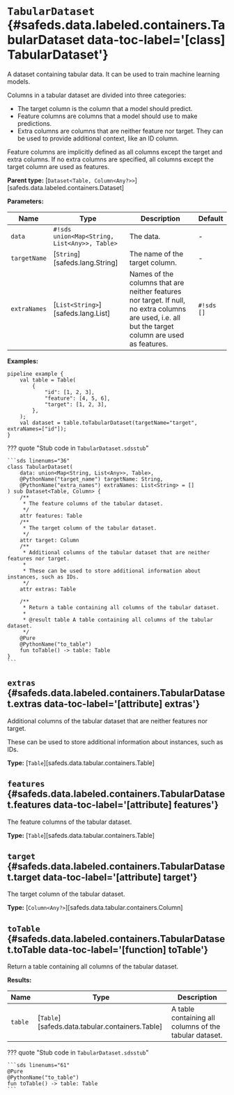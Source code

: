 [//]: # (DO NOT EDIT THIS FILE DIRECTLY. Instead, edit the corresponding stub file and execute `npm run docs:api`.)

# <code class="doc-symbol doc-symbol-class"></code> `TabularDataset` {#safeds.data.labeled.containers.TabularDataset data-toc-label='[class] TabularDataset'}

A dataset containing tabular data. It can be used to train machine learning models.

Columns in a tabular dataset are divided into three categories:

- The target column is the column that a model should predict.
- Feature columns are columns that a model should use to make predictions.
- Extra columns are columns that are neither feature nor target. They can be used to provide additional context,
  like an ID column.

Feature columns are implicitly defined as all columns except the target and extra columns. If no extra columns
are specified, all columns except the target column are used as features.

**Parent type:** [`Dataset<Table, Column<Any?>>`][safeds.data.labeled.containers.Dataset]

**Parameters:**

| Name | Type | Description | Default |
|------|------|-------------|---------|
| `data` | `#!sds union<Map<String, List<Any>>, Table>` | The data. | - |
| `targetName` | [`String`][safeds.lang.String] | The name of the target column. | - |
| `extraNames` | [`List<String>`][safeds.lang.List] | Names of the columns that are neither features nor target. If null, no extra columns are used, i.e. all but the target column are used as features. | `#!sds []` |

**Examples:**

```sds
pipeline example {
    val table = Table(
        {
            "id": [1, 2, 3],
            "feature": [4, 5, 6],
            "target": [1, 2, 3],
        },
    );
    val dataset = table.toTabularDataset(targetName="target", extraNames=["id"]);
}
```

??? quote "Stub code in `TabularDataset.sdsstub`"

    ```sds linenums="36"
    class TabularDataset(
        data: union<Map<String, List<Any>>, Table>,
        @PythonName("target_name") targetName: String,
        @PythonName("extra_names") extraNames: List<String> = []
    ) sub Dataset<Table, Column> {
        /**
         * The feature columns of the tabular dataset.
         */
        attr features: Table
        /**
         * The target column of the tabular dataset.
         */
        attr target: Column
        /**
         * Additional columns of the tabular dataset that are neither features nor target.
         *
         * These can be used to store additional information about instances, such as IDs.
         */
        attr extras: Table

        /**
         * Return a table containing all columns of the tabular dataset.
         *
         * @result table A table containing all columns of the tabular dataset.
         */
        @Pure
        @PythonName("to_table")
        fun toTable() -> table: Table
    }
    ```

## <code class="doc-symbol doc-symbol-attribute"></code> `extras` {#safeds.data.labeled.containers.TabularDataset.extras data-toc-label='[attribute] extras'}

Additional columns of the tabular dataset that are neither features nor target.

These can be used to store additional information about instances, such as IDs.

**Type:** [`Table`][safeds.data.tabular.containers.Table]

## <code class="doc-symbol doc-symbol-attribute"></code> `features` {#safeds.data.labeled.containers.TabularDataset.features data-toc-label='[attribute] features'}

The feature columns of the tabular dataset.

**Type:** [`Table`][safeds.data.tabular.containers.Table]

## <code class="doc-symbol doc-symbol-attribute"></code> `target` {#safeds.data.labeled.containers.TabularDataset.target data-toc-label='[attribute] target'}

The target column of the tabular dataset.

**Type:** [`Column<Any?>`][safeds.data.tabular.containers.Column]

## <code class="doc-symbol doc-symbol-function"></code> `toTable` {#safeds.data.labeled.containers.TabularDataset.toTable data-toc-label='[function] toTable'}

Return a table containing all columns of the tabular dataset.

**Results:**

| Name | Type | Description |
|------|------|-------------|
| `table` | [`Table`][safeds.data.tabular.containers.Table] | A table containing all columns of the tabular dataset. |

??? quote "Stub code in `TabularDataset.sdsstub`"

    ```sds linenums="61"
    @Pure
    @PythonName("to_table")
    fun toTable() -> table: Table
    ```

